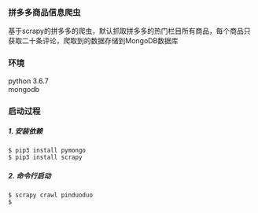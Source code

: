 ### 拼多多商品信息爬虫

基于scrapy的拼多多的爬虫，默认抓取拼多多的热门栏目所有商品，每个商品只获取二十条评论，爬取到的数据存储到MongoDB数据库

### 环境
python 3.6.7    
mongodb

### 启动过程
##### 1. 安装依赖
```
$ pip3 install pymongo
$ pip3 install scrapy
```

##### 2. 命令行启动
```
$ scrapy crawl pinduoduo
$ 
```
